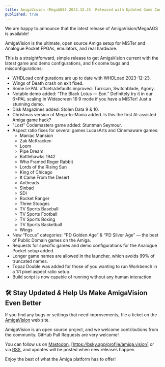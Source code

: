 ```yaml
---
title: AmigaVision (MegaAGS) 2023.12.25	 Released with Updated Game Configurations
published: true
---
```


We are happy to announce that the latest release of AmigaVision/MegaAGS is available!

AmigaVision is the ultimate, open source Amiga setup for MiSTer and
Analogue Pocket FPGAs, emulators, and real hardware.

This is a straightforward, simple release to get AmigaVision current with the latest game and demo configurations, and fix some bugs and misconfigurations:

* WHDLoad configurations are up to date with WHDLoad 2023-12-23.
* Wings of Death crash on exit fixed.
* Some 5×PAL offsets/defaults improved: Turrican, Switchblade, Agony.
* Notable demo added: “The Black Lotus — Eon.” Definitely try it in our 6×PAL scaling in Widescreen 16:9 mode if you have a MiSTer! Just a stunning demo.
* Disk Magazines added: Stolen Data 9 & 10.
* Christmas version of Mega-lo-Mania added. Is this the first AI-assisted Amiga game hack?
* "Lost" Codemasters game added: Stuntman Seymour.
* Aspect ratio fixes for several games LucasArts and Cinemaware games: 
  * Maniac Mansion
  * Zak McKracken
  * Loom
  * Pipe Dream
  * Battlehawks 1942
  * Who Framed Roger Rabbit
  * Lords of the Rising Sun
  * King of Chicago
  * It Came From the Desert
  * Antheads
  * Sinbad
  * SDI
  * Rocket Ranger
  * Three Stooges
  * TV Sports Baseball
  * TV Sports Football
  * TV Sports Boxing
  * TV Sports Basketball
  * Wings
* New “Focus” categories: “PD Golden Age” & “PD Silver Age” — the best of Public Domain games on the Amiga.
* Requests for specific games and demo configurations for the Analogue Pocket setup added.
* Longer game names are allowed in the launcher, which avoids 99% of truncated names.
* Topaz Double was added for those of you wanting to run Workbench in a 1:1 pixel aspect ratio setup.
* Build script is now capable of running without any human interaction.

## 🛠️ Stay Updated *&* Help Us Make AmigaVision Even Better

If you find any bugs or settings that need improvements, file a ticket on the [AmigaVision] web site.

AmigaVision is an open source project, and we welcome contributions from the community. GitHub Pull Requests are very welcome!

You can follow us on [Mastodon], [https://bsky.app/profile/amiga.vision] or via [RSS], and updates will be posted when new releases happen.

Enjoy the best of what the Amiga platform has to offer!

[2023.06.06 release]:https://amiga.vision/2023.06.06
[AmigaVision]:https://amiga.vision
[Mastodon]:https://mastodon.social/@amiga_vision
[https://bsky.app/profile/amiga.vision]:https://bsky.app/profile/amigavision.bsky.social
[RSS]:https://amiga.vision/feed.xml